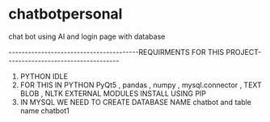 # chatbotpersonal
chat bot using AI and login page with database
    
    
    
    
----------------------------------------REQUIRMENTS FOR THIS PROJECT-----------------------------------
  1. PYTHON IDLE 
  2. FOR THIS IN PYTHON PyQt5 , pandas , numpy , mysql.connector , TEXT BLOB , NLTK EXTERNAL MODULES INSTALL USING PIP
  3. IN MYSQL WE NEED TO CREATE DATABASE NAME chatbot and table name chatbot1
 
